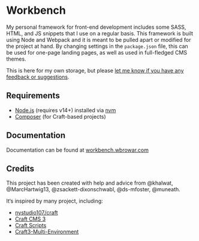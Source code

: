 Workbench
==========

My personal framework for front-end development includes some SASS, HTML, and JS snippets that I use on a regular basis. This framework is built using Node and Webpack and it is meant to be pulled apart or modified for the project at hand. By changing settings in the `package.json` file, this can be used for one-page landing pages, as well as used in full-fledged CMS themes.

This is here for my own storage, but please [let me know if you have any feedback or suggestions](https://github.com/wbrowar/workbench/issues).

## Requirements
- [Node.js](https://nodejs.org/en/) (requires v14+) installed via [nvm](https://github.com/nvm-sh/nvm/blob/master/README.md)
- [Composer](https://getcomposer.org) (for Craft-based projects)

## Documentation

Documentation can be found at [workbench.wbrowar.com](https://workbench.wbrowar.com/)


## Credits
This project has been created with help and advice from @khalwat, @MarcHartwig13, @zsackett-dixonschwabl, @ds-mfoster, @muneath.

It‘s inspired by many project, including:
- [nystudio107/craft](https://github.com/nystudio107/craft)
- [Craft CMS 3](https://github.com/craftcms/craft)
- [Craft Scripts](https://github.com/nystudio107/craft-scripts)
- [Craft3-Multi-Environment](https://github.com/nystudio107/craft3-multi-environment)